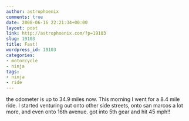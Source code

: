 ```yaml
---
author: astrophoenix
comments: true
date: 2008-06-16 22:21:34+00:00
layout: post
link: http://astrophoenix.com/?p=19103
slug: 19103
title: Fast!
wordpress_id: 19103
categories:
- motorcycle
- ninja
tags:
- ninja
- ride
---
```


the odometer is up to 34.9 miles now. This morning I went for a 8.4 mile ride. I started venturing out onto other side streets, onto san marcos a lot more, and even onto 16th avenue. got into 5th gear and hit 45 mph!!

